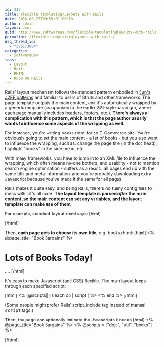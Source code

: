 ```yaml
---
id: 317
title: Flexible Templating/Layouts With Rails
date: 2006-06-27T09:59:01+00:00
author: admin
layout: post
guid: http://www.softwareas.com/flexible-templatinglayouts-with-rails
permalink: /flexible-templatinglayouts-with-rails/
dsq_thread_id:
  - "375573004"
categories:
  - SoftwareDev
tags:
  - Layout
  - Rails
  - RHTML
  - Ruby On Rails
---
```

Rails' layout mechanism follows the standard pattern embodied in <a href="http://java.sun.com/blueprints/patterns/">Sun's J2EE patterns</a> and familiar to users of Struts and other frameworks. The page template outputs the main content, and it's automatically wrapped by a generic template (as opposed to the earlier SSI-style paradigm, where each page manually includes headers, footers, etc.). <b>There's always a complication with this pattern, which is that the page author usually wants to influence some aspects of the wrapping as well.</b>

For instance, you're writing books.rhtml for an E-Commerce site. You're obviously going to set the main content - a list of books - but you also want to influence the wrapping, such as: change the page title (in the doc head), highlight "books" in the side menu, etc.

With many frameworks, you have to jump in to an XML file to influence the wrapping, which often means no-one bothers, and usability - not to mention search engine optimisation - suffers as a result...all pages end up with the same title and meta-information, and you're probably downloading extra Javascript because you've made it the same for all pages.

Rails makes it quite easy, and being Rails, there's no funny config files to mess with...it's all code. <b>The layout template is parsed <i>after</i> the main content, so the main content can set any variables, and the layout template can make use of them.</b>

For example, standard-layout.rhtml says:
[html]
<html>

<head>
    <title><%= @page_title || "My App" %></title>
</head>
[/html]

Then, <b>each page gets to choose its own title</b>, e.g. books.rhtml:
[html]
<% @page_title="Book Bargains" %>

<!-- Main content for books -->
<h1>Lots of Books Today!</h1>
....
[/html]

It's easy to make Javascript (and CSS) flexible. The main layout loops through each specified script:

[html]
<% (@scripts||[]).each do | script | %>
    <script type="text/javascript" src="/javascripts/<%= script %>.js"></script>
<% end %>
[/html]

(Some people might prefer Rails' script_include tag instead of manual <tt>script</tt> tags.)

Then, the page can optionally indicate the Javascripts it needs
[html]
<% @page_title="Book Bargains" %>
<% @scripts = ["dojo", "util", "books"] %>

<!-- Main content -->
[/html]
